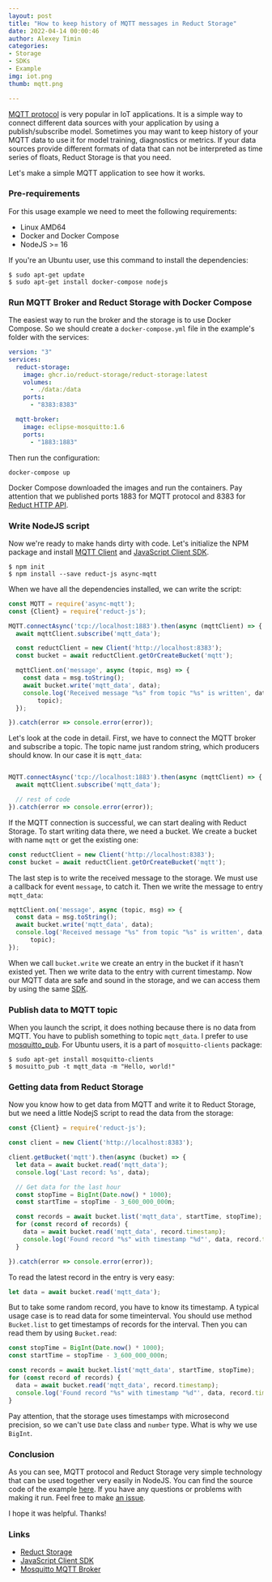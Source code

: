 ```yaml
---
layout: post
title: "How to keep history of MQTT messages in Reduct Storage"
date: 2022-04-14 00:00:46
author: Alexey Timin
categories:
- Storage
- SDKs
- Example
img: iot.png
thumb: mqtt.png

---
```


[MQTT protocol][4] is very popular in IoT applications. It is a simple way to connect different data sources
with your application by using a publish/subscribe model. Sometimes you may want to keep history of your MQTT data to
use
it for model training, diagnostics or metrics. If your data sources provide different formats of data that can
not be interpreted as time series of floats, Reduct Storage is that you need.

Let's make a simple MQTT application to see how it works.

<!--more-->

### Pre-requirements

For this usage example we need to meet the following requirements:

* Linux AMD64
* Docker and Docker Compose
* NodeJS >= 16

If you're an Ubuntu user, use this command to install the dependencies:

```
$ sudo apt-get update
$ sudo apt-get install docker-compose nodejs
```

### Run MQTT Broker and Reduct Storage with Docker Compose

The easiest way to run the broker and the storage is to use Docker Compose. So we should create a `docker-compose.yml`
file in the example's folder with the services:

```yaml
version: "3"
services:
  reduct-storage:
    image: ghcr.io/reduct-storage/reduct-storage:latest
    volumes:
      - ./data:/data
    ports:
      - "8383:8383"

  mqtt-broker:
    image: eclipse-mosquitto:1.6
    ports:
      - "1883:1883"
```

Then run the configuration:

```
docker-compose up
```

Docker Compose downloaded the images and run the containers. Pay attention that we published ports 1883 for MQTT
protocol and 8383 for [Reduct HTTP API](https://docs.reduct-storage.dev/http-api).

### Write NodeJS script

Now we're ready to make hands dirty with code. Let's initialize the NPM package and
install [MQTT Client](https://www.npmjs.com/package/async-mqtt) and
[JavaScript Client SDK](https://www.npmjs.com/package/reduct-js).

```
$ npm init
$ npm install --save reduct-js async-mqtt 
```

When we have all the dependencies installed, we can write the script:

```javascript
const MQTT = require('async-mqtt');
const {Client} = require('reduct-js');

MQTT.connectAsync('tcp://localhost:1883').then(async (mqttClient) => {
  await mqttClient.subscribe('mqtt_data');

  const reductClient = new Client('http://localhost:8383');
  const bucket = await reductClient.getOrCreateBucket('mqtt');

  mqttClient.on('message', async (topic, msg) => {
    const data = msg.toString();
    await bucket.write('mqtt_data', data);
    console.log('Received message "%s" from topic "%s" is written', data,
        topic);
  });

}).catch(error => console.error(error));
```

Let's look at the code in detail. First, we have to connect the MQTT broker
and subscribe a topic. The topic name just random string, which producers should know.
In our case it is `mqtt_data`:

```javascript

MQTT.connectAsync('tcp://localhost:1883').then(async (mqttClient) => {
  await mqttClient.subscribe('mqtt_data');

  // rest of code
}).catch(error => console.error(error));
```

If the MQTT connection is successful, we can start dealing with Reduct Storage.
To start writing data there, we need a bucket. We create a bucket with name `mqtt` or
get the existing one:

```javascript
const reductClient = new Client('http://localhost:8383');
const bucket = await reductClient.getOrCreateBucket('mqtt');
```

The last step is to write the received message to the storage. We must use a callback
for event `message`, to catch it. Then we write the message to entry `mqtt_data`:

```javascript
mqttClient.on('message', async (topic, msg) => {
  const data = msg.toString();
  await bucket.write('mqtt_data', data);
  console.log('Received message "%s" from topic "%s" is written', data,
      topic);
});
```

When we call `bucket.write` we create an entry in the bucket if it hasn't existed yet.
Then we write data to the entry with current timestamp.
Now our MQTT data are safe and sound in the storage, and we can access them by using
the same [SDK][2].

### Publish data to MQTT topic

When you launch the script, it does nothing because there is no data from MQTT. You have to publish something to topic
`mqtt_data`. I prefer to use [mosquitto_pub](https://mosquitto.org/man/mosquitto_pub-1.html). For Ubuntu users, it is a
part
of `mosquitto-clients` package:

```
$ sudo apt-get install mosquitto-clients
$ mosuitto_pub -t mqtt_data -m "Hello, world!"
```

### Getting data from Reduct Storage

Now you know how to get data from MQTT and write it to Reduct Storage, but we need a little NodejS script to read
the data from the storage:

```javascript
const {Client} = require('reduct-js');

const client = new Client('http://localhost:8383');

client.getBucket('mqtt').then(async (bucket) => {
  let data = await bucket.read('mqtt_data');
  console.log('Last record: %s', data);

  // Get data for the last hour
  const stopTime = BigInt(Date.now() * 1000);
  const startTime = stopTime - 3_600_000_000n;

  const records = await bucket.list('mqtt_data', startTime, stopTime);
  for (const record of records) {
    data = await bucket.read('mqtt_data', record.timestamp);
    console.log('Found record "%s" with timestamp "%d"', data, record.timestamp);
  }

}).catch(error => console.error(error));

```

To read the latest record in the entry is very easy:

```javascript
let data = await bucket.read('mqtt_data');
```

But to take some random record, you have to know its timestamp. A typical usage case is to read data for some
timeinterval. You should use method `Bucket.list` to get timestamps of records for the interval. Then you can
read them by using `Bucket.read`:

```javascript
const stopTime = BigInt(Date.now() * 1000);
const startTime = stopTime - 3_600_000_000n;

const records = await bucket.list('mqtt_data', startTime, stopTime);
for (const record of records) {
  data = await bucket.read('mqtt_data', record.timestamp);
  console.log('Found record "%s" with timestamp "%d"', data, record.timestamp);
}
```

Pay attention, that the storage uses timestamps with microsecond precision, so we can't use `Date` class and `number` type.
What is why we use `BigInt`.

### Conclusion

As you can see, MQTT protocol and Reduct Storage very simple technology that can be used together very easily in NodeJS.
You can find the source code of the example [here](https://github.com/reduct-storage/reduct-mqtt-example). If you have any
questions or problems with making it run. Feel free to make [an issue](https://github.com/reduct-storage/reduct-js/issues/new).

I hope it was helpful. Thanks!

### Links

* [Reduct Storage][1]
* [JavaScript Client SDK][2]
* [Mosquitto MQTT Broker][3]

[1]:https://docs.reduct-storage.dev
[2]:https://reduct-js.readthedocs.io/en/latest/
[3]:https://mosquitto.org/
[4]:https://mqtt.org/
